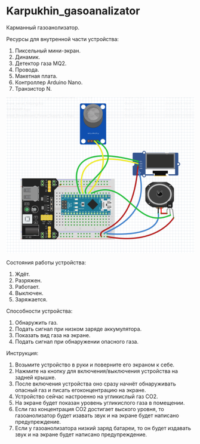 # Karpukhin_gasoanalizator
Карманный газоанолизатор.

Ресурсы для внутренной части устройства:
1. Пиксельный мини-экран.
2. Динамик.
3. Детектор газа MQ2.
4. Провода.
5. Макетная плата.
8. Контроллер Arduino Nano.
9. Транзистор N.

![Проект Ивана](https://github.com/rse0003/Karpukhin_gasoanalizator/blob/main/%D0%9F%D1%80%D0%BE%D0%B5%D0%BA%D1%82%20%D0%98%D0%B2%D0%B0%D0%BD%D0%B0.png?raw=true)

Состояния работы устройства:
1. Ждёт.
2. Разряжен.
3. Работает.
4. Выключен.
5. Заряжается.

Способности устройства:
1. Обнаружить газ.
2. Подать сигнал при низком заряде аккумулятора.
3. Показать вид газа на экране.
4. Подать сигнал при обнаружении опасного газа.

Инструкция:
1. Возьмите устройство в руки и поверните его экраном к себе.
2. Нажмите на кнопку для включения/выключения устройства на задней крышке.
3. После включения устройства оно сразу начнёт обнаруживать опасный газ и писать егоконцентрацию на экране.
4. Устройство сейчас настроенно на угликислый газ СО2.
5. На экране будет показан уровень угликислого газа в помещении.
6. Если газ концентрация СО2 достигает выского уровня, то газоанолизатор будет изавать звук и на экране будет написано предупреждение.
7. Если у газоанолизатора низкий заряд батареи, то он будет издавать звук и на экране будет написано предупреждение.